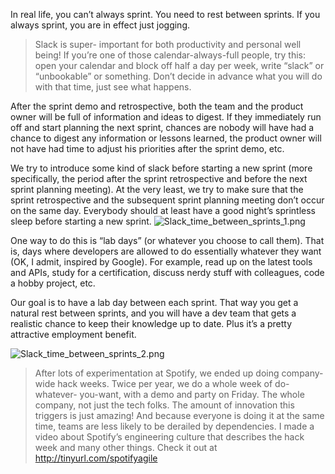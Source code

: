 In real life, you can’t always sprint. You need to rest between sprints. If you always sprint, you are in effect just jogging.

 >Slack is super- important for both productivity and personal well being! If you’re one of those calendar-always-full people, try this: open your calendar and block off half a day per week, write “slack” or “unbookable” or something. Don’t decide in advance what you will do with that time, just see what happens.

After the sprint demo and retrospective, both the team and the product owner will be full of information and ideas to digest. If they immediately run off and start planning the next sprint, chances are nobody will have had a chance to digest any information or lessons learned, the product owner will not have had time to adjust his priorities after the sprint demo, etc.

We try to introduce some kind of slack before starting a new sprint (more specifically, the period after the sprint retrospective and before the next sprint planning meeting).
At the very least, we try to make sure that the sprint retrospective and the subsequent sprint planning meeting don’t occur on the same day. Everybody should at least have a good night’s sprintless sleep before starting a new sprint.
![Slack_time_between_sprints_1.png](Slack_time_between_sprints_1.png)

One way to do this is “lab days” (or whatever you choose to call them). That is, days where developers are allowed to do essentially whatever they want (OK, I admit, inspired by Google). For example, read up on the latest tools and APIs, study for a certification, discuss nerdy stuff with colleagues, code a hobby project, etc.

Our goal is to have a lab day between each sprint. That way you get a natural rest between sprints, and you will have a dev team that gets a realistic chance to keep their knowledge up to date. Plus it’s a pretty attractive employment benefit.

![Slack_time_between_sprints_2.png](Slack_time_between_sprints_2.png)


> After lots of experimentation at Spotify, we ended up doing company- wide hack weeks. Twice per year, we do a whole week of do-whatever- you-want, with a demo and party on Friday. The whole company, not just the tech folks. The amount of innovation this triggers is just amazing! And because everyone is doing it at the same time, teams are less likely to be derailed by dependencies. I made a video about Spotify’s engineering culture that describes the hack week and many other things. Check it out at http://tinyurl.com/spotifyagile